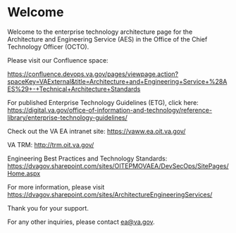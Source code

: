 # Welcome 
Welcome to the enterprise technology architecture page for the Architecture and Engineering Service (AES) in the Office of the Chief Technology Officer (OCTO).  

Please visit our Confluence space:  

[https://confluence.devops.va.gov/pages/viewpage.action?spaceKey=VAExternal&title=Architecture+and+Engineering+Service+%28AES%29+-+Technical+Architecture+Standards
](https://confluence.devops.va.gov/display/VAExternal/Architecture+and+Engineering+Service+%28AES%29+-+Technology+Architecture+Guidelines)

For published Enterprise Technology Guidelines (ETG), click here:  https://digital.va.gov/office-of-information-and-technology/reference-library/enterprise-technology-guidelines/

Check out the VA EA intranet site:  https://vaww.ea.oit.va.gov/

VA TRM:  http://trm.oit.va.gov/

Engineering Best Practices and Technology Standards:  https://dvagov.sharepoint.com/sites/OITEPMOVAEA/DevSecOps/SitePages/Home.aspx

For more information, please visit https://dvagov.sharepoint.com/sites/ArchitectureEngineeringServices/

Thank you for your support.

For any other inquiries, please contact ea@va.gov.  

